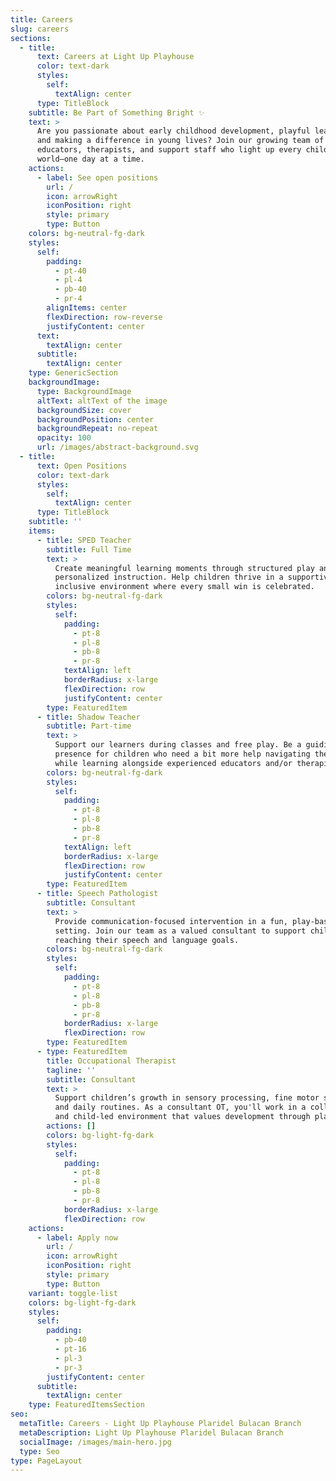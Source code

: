 ```yaml
---
title: Careers
slug: careers
sections:
  - title:
      text: Careers at Light Up Playhouse
      color: text-dark
      styles:
        self:
          textAlign: center
      type: TitleBlock
    subtitle: Be Part of Something Bright ✨
    text: >
      Are you passionate about early childhood development, playful learning,
      and making a difference in young lives? Join our growing team of
      educators, therapists, and support staff who light up every child’s
      world—one day at a time.
    actions:
      - label: See open positions
        url: /
        icon: arrowRight
        iconPosition: right
        style: primary
        type: Button
    colors: bg-neutral-fg-dark
    styles:
      self:
        padding:
          - pt-40
          - pl-4
          - pb-40
          - pr-4
        alignItems: center
        flexDirection: row-reverse
        justifyContent: center
      text:
        textAlign: center
      subtitle:
        textAlign: center
    type: GenericSection
    backgroundImage:
      type: BackgroundImage
      altText: altText of the image
      backgroundSize: cover
      backgroundPosition: center
      backgroundRepeat: no-repeat
      opacity: 100
      url: /images/abstract-background.svg
  - title:
      text: Open Positions
      color: text-dark
      styles:
        self:
          textAlign: center
      type: TitleBlock
    subtitle: ''
    items:
      - title: SPED Teacher
        subtitle: Full Time
        text: >
          Create meaningful learning moments through structured play and
          personalized instruction. Help children thrive in a supportive,
          inclusive environment where every small win is celebrated.
        colors: bg-neutral-fg-dark
        styles:
          self:
            padding:
              - pt-8
              - pl-8
              - pb-8
              - pr-8
            textAlign: left
            borderRadius: x-large
            flexDirection: row
            justifyContent: center
        type: FeaturedItem
      - title: Shadow Teacher
        subtitle: Part-time
        text: >
          Support our learners during classes and free play. Be a guiding
          presence for children who need a bit more help navigating their day,
          while learning alongside experienced educators and/or therapists.
        colors: bg-neutral-fg-dark
        styles:
          self:
            padding:
              - pt-8
              - pl-8
              - pb-8
              - pr-8
            textAlign: left
            borderRadius: x-large
            flexDirection: row
            justifyContent: center
        type: FeaturedItem
      - title: Speech Pathologist
        subtitle: Consultant
        text: >
          Provide communication-focused intervention in a fun, play-based
          setting. Join our team as a valued consultant to support children in
          reaching their speech and language goals.
        colors: bg-neutral-fg-dark
        styles:
          self:
            padding:
              - pt-8
              - pl-8
              - pb-8
              - pr-8
            borderRadius: x-large
            flexDirection: row
        type: FeaturedItem
      - type: FeaturedItem
        title: Occupational Therapist
        tagline: ''
        subtitle: Consultant
        text: >
          Support children’s growth in sensory processing, fine motor skills,
          and daily routines. As a consultant OT, you'll work in a collaborative
          and child-led environment that values development through play.
        actions: []
        colors: bg-light-fg-dark
        styles:
          self:
            padding:
              - pt-8
              - pl-8
              - pb-8
              - pr-8
            borderRadius: x-large
            flexDirection: row
    actions:
      - label: Apply now
        url: /
        icon: arrowRight
        iconPosition: right
        style: primary
        type: Button
    variant: toggle-list
    colors: bg-light-fg-dark
    styles:
      self:
        padding:
          - pb-40
          - pt-16
          - pl-3
          - pr-3
        justifyContent: center
      subtitle:
        textAlign: center
    type: FeaturedItemsSection
seo:
  metaTitle: Careers - Light Up Playhouse Plaridel Bulacan Branch
  metaDescription: Light Up Playhouse Plaridel Bulacan Branch
  socialImage: /images/main-hero.jpg
  type: Seo
type: PageLayout
---
```

